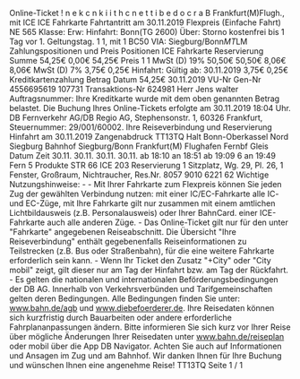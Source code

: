 Online-Ticket ! n e k c n k i i t h c n e t t i b e d o c r a B Frankfurt(M)Flugh., mit ICE ICE Fahrkarte Fahrtantritt am 30.11.2019 Flexpreis (Einfache Fahrt) NE 565 Klasse: Erw: Hinfahrt: Bonn(TG 2600) Über: Storno kostenfrei bis 1 Tag vor 1. Geltungstag. 1 1, mit 1 BC50 VIA: Siegburg/Bonn*MT*LM Zahlungspositionen und Preis Positionen ICE Fahrkarte Reservierung Summe 54,25€ 0,00€ 54,25€ Preis 1 1 MwSt (D) 19% 50,50€ 50,50€ 8,06€ 8,06€ MwSt (D) 7% 3,75€ 0,25€ Hinfahrt: Gültig ab: 30.11.2019 3,75€ 0,25€ Kreditkartenzahlung Betrag Datum 54,25€ 30.11.2019 VU-Nr Gen-Nr 4556695619 107731 Transaktions-Nr 624981 Herr Jens walter Auftragsnummer: Ihre Kreditkarte wurde mit dem oben genannten Betrag belastet. Die Buchung Ihres Online-Tickets erfolgte am 30.11.2019 18:04 Uhr. DB Fernverkehr AG/DB Regio AG, Stephensonstr. 1, 60326 Frankfurt, Steuernummer: 29/001/60002. Ihre Reiseverbindung und Reservierung Hinfahrt am 30.11.2019 Zangenabdruck TT13TQ Halt Bonn-Oberkassel Nord Siegburg Bahnhof Siegburg/Bonn Frankfurt(M) Flughafen Fernbf Gleis Datum Zeit 30.11. 30.11. 30.11. 30.11. ab 18:10 an 18:51 ab 19:09 6 an 19:49 Fern 5 Produkte STR 66 ICE 203 Reservierung 1 Sitzplatz, Wg. 29, Pl. 26, 1 Fenster, Großraum, Nichtraucher, Res.Nr. 8057 9010 6221 62 Wichtige Nutzungshinweise: - - Mit Ihrer Fahrkarte zum Flexpreis können Sie jeden Zug der gewählten Verbindung nutzen: mit einer IC/EC-Fahrkarte alle IC- und EC-Züge, mit Ihre Fahrkarte gilt nur zusammen mit einem amtlichen Lichtbildausweis (z.B. Personalausweis) oder Ihrer BahnCard. einer ICE-Fahrkarte auch alle anderen Züge. - Das Online-Ticket gilt nur für den unter "Fahrkarte" angegebenen Reiseabschnitt. Die Übersicht "Ihre Reiseverbindung" enthält gegebenenfalls Reiseinformationen zu Teilstrecken (z.B. Bus oder Straßenbahn), für die eine weitere Fahrkarte erforderlich sein kann. - Wenn Ihr Ticket den Zusatz "+City" oder "City mobil" zeigt, gilt dieser nur am Tag der Hinfahrt bzw. am Tag der Rückfahrt. - Es gelten die nationalen und internationalen Beförderungsbedingungen der DB AG. Innerhalb von Verkehrsverbünden und Tarifgemeinschaften gelten deren Bedingungen. Alle Bedingungen finden Sie unter: www.bahn.de/agb und www.diebefoerderer.de. Ihre Reisedaten können sich kurzfristig durch Bauarbeiten oder andere erforderliche Fahrplananpassungen ändern. Bitte informieren Sie sich kurz vor Ihrer Reise über mögliche Änderungen Ihrer Reisedaten unter www.bahn.de/reiseplan oder mobil über die App DB Navigator. Achten Sie auch auf Informationen und Ansagen im Zug und am Bahnhof. Wir danken Ihnen für Ihre Buchung und wünschen Ihnen eine angenehme Reise! TT13TQ Seite 1 / 1